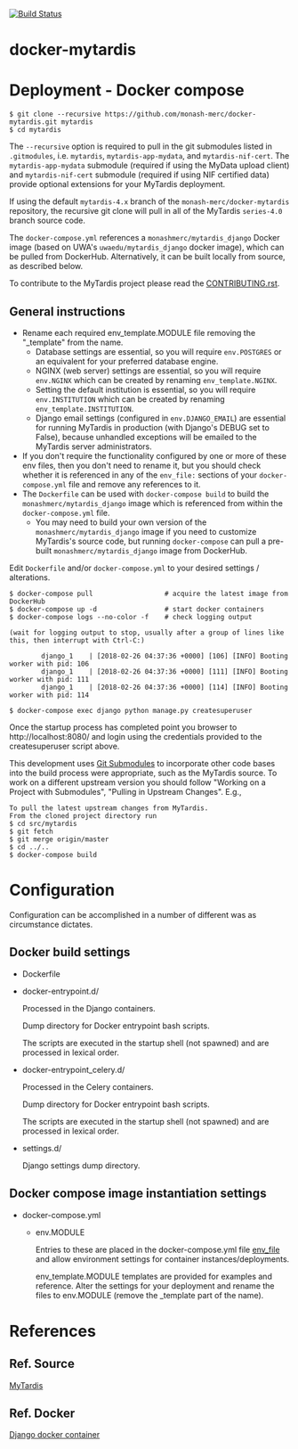 [![Build Status](https://semaphoreci.com/api/v1/manishkumr/docker-mytardis/branches/mytardis-4-x/badge.svg)](https://semaphoreci.com/manishkumr/docker-mytardis)

# docker-mytardis

# Deployment - Docker compose

```
$ git clone --recursive https://github.com/monash-merc/docker-mytardis.git mytardis
$ cd mytardis
```

The `--recursive` option is required to pull in the git submodules listed in `.gitmodules`,
i.e. `mytardis`, `mytardis-app-mydata`, and `mytardis-nif-cert`.  The `mytardis-app-mydata`
submodule (required if using the MyData upload client) and `mytardis-nif-cert` submodule
(required if using NIF certified data) provide optional extensions for your MyTardis deployment.

If using the default `mytardis-4.x` branch of the `monash-merc/docker-mytardis` repository,
the recursive git clone will pull in all of the MyTardis `series-4.0` branch source code.

The `docker-compose.yml` references a `monashmerc/mytardis_django` Docker image (based on UWA's
`uwaedu/mytardis_django` docker image), which can be pulled from DockerHub.  Alternatively, it
can be built locally from source, as described below.

To contribute to the MyTardis project please read the [CONTRIBUTING.rst](https://github.com/mytardis/mytardis/blob/master/CONTRIBUTING.rst).

## General instructions

* Rename each required env\_template.MODULE file removing the "\_template" from
  the name.
  * Database settings are essential, so you will require `env.POSTGRES` or an
    equivalent for your preferred database engine.
  * NGINX (web server) settings are essential, so you will require `env.NGINX`
    which can be created by renaming `env_template.NGINX`.
  * Setting the default institution is essential, so you will require
    `env.INSTITUTION` which can be created by renaming `env_template.INSTITUTION`.
  * Django email settings (configured in `env.DJANGO_EMAIL`) are essential for
    running MyTardis in production (with Django's DEBUG set to False), because
    unhandled exceptions will be emailed to the MyTardis server administrators.
* If you don't require the functionality configured by one or more of these env
    files, then you don't need to rename it, but you should check whether it is
    referenced in any of the `env_file:` sections of your `docker-compose.yml`
    file and remove any references to it.
* The `Dockerfile` can be used with `docker-compose build` to build the
    `monashmerc/mytardis_django` image which is referenced from within the
    `docker-compose.yml` file.
    * You may need to build your own version of the `monashmerc/mytardis_django`
      image if you need to customize MyTardis's source code, but running
      `docker-compose` can pull a pre-built `monashmerc/mytardis_django` image
      from DockerHub.

Edit `Dockerfile` and/or `docker-compose.yml` to your desired settings / alterations.

```
$ docker-compose pull                  # acquire the latest image from DockerHub
$ docker-compose up -d                 # start docker containers
$ docker-compose logs --no-color -f    # check logging output

(wait for logging output to stop, usually after a group of lines like this, then interrupt with Ctrl-C:)

        django_1    | [2018-02-26 04:37:36 +0000] [106] [INFO] Booting worker with pid: 106
        django_1    | [2018-02-26 04:37:36 +0000] [111] [INFO] Booting worker with pid: 111
        django_1    | [2018-02-26 04:37:36 +0000] [114] [INFO] Booting worker with pid: 114

$ docker-compose exec django python manage.py createsuperuser
```

Once the startup process has completed point you browser to http://localhost:8080/ and login
using the credentials provided to the createsuperuser script above.

This development uses [Git Submodules](https://git-scm.com/book/en/v2/Git-Tools-Submodules) to incorporate other code bases into the build process were appropriate, such as the MyTardis source. To work on a different upstream version you should follow "Working on a Project with Submodules", "Pulling in Upstream Changes". E.g.,

```
To pull the latest upstream changes from MyTardis.
From the cloned project directory run
$ cd src/mytardis
$ git fetch
$ git merge origin/master
$ cd ../..
$ docker-compose build
```

# Configuration

Configuration can be accomplished in a number of different was as circumstance dictates.

## Docker build settings

* Dockerfile
* docker-entrypoint.d/

  Processed in the Django containers.

  Dump directory for Docker entrypoint bash scripts.

  The scripts are executed in the startup shell (not spawned) and are processed in lexical order.

* docker-entrypoint\_celery.d/

  Processed in the Celery containers.

  Dump directory for Docker entrypoint bash scripts.

  The scripts are executed in the startup shell (not spawned) and are processed in lexical order.

* settings.d/

  Django settings dump directory.

## Docker compose image instantiation settings

* docker-compose.yml
  * env.MODULE

    Entries to these are placed in the docker-compose.yml file [env_file](https://docs.docker.com/compose/environment-variables/#the-env_file-configuration-option) and allow environment settings for container instances/deployments.

    env_template.MODULE templates are provided for examples and reference. Alter the settings for your deployment and rename the files to env.MODULE (remove the _template part of the name).

# References

## Ref. Source

[MyTardis](https://github.com/mytardis/mytardis)

## Ref. Docker

[Django docker container](https://github.com/GoHiTech/docker-django)


